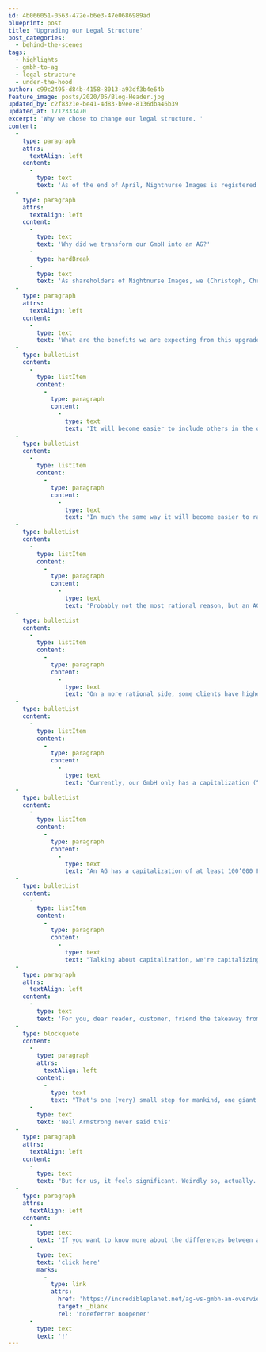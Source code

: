 ```yaml
---
id: 4b066051-0563-472e-b6e3-47e0686989ad
blueprint: post
title: 'Upgrading our Legal Structure'
post_categories:
  - behind-the-scenes
tags:
  - highlights
  - gmbh-to-ag
  - legal-structure
  - under-the-hood
author: c99c2495-d84b-4158-8013-a93df3b4e64b
feature_image: posts/2020/05/Blog-Header.jpg
updated_by: c2f8321e-be41-4d83-b9ee-8136dba46b39
updated_at: 1712333470
excerpt: 'Why we chose to change our legal structure. '
content:
  -
    type: paragraph
    attrs:
      textAlign: left
    content:
      -
        type: text
        text: 'As of the end of April, Nightnurse Images is registered with a new legal structure. Founded as a "GmbH" in 2010 (in most cases translated as LLC), the company is now registered as "AG" (Ltd.).'
  -
    type: paragraph
    attrs:
      textAlign: left
    content:
      -
        type: text
        text: 'Why did we transform our GmbH into an AG?'
      -
        type: hardBreak
      -
        type: text
        text: 'As shareholders of Nightnurse Images, we (Christoph, Christopher, and Lutz) have been thinking about this move for quite some time now and felt the year of Nightnurse Images’ ten-year anniversary would be a good moment.'
  -
    type: paragraph
    attrs:
      textAlign: left
    content:
      -
        type: text
        text: 'What are the benefits we are expecting from this upgrade?'
  -
    type: bulletList
    content:
      -
        type: listItem
        content:
          -
            type: paragraph
            content:
              -
                type: text
                text: 'It will become easier to include others in the ownership of the corporation. The question has come up repeatedly and more frequently over the recent year, whether partners of the organization can also become shareholders. We, as founders, welcome the idea and want to make it possible. We won’t do this directly with the AG transformation, but it lays the foundation. Our goal for the future is to allow co-ownership of the company to long term employees.'
  -
    type: bulletList
    content:
      -
        type: listItem
        content:
          -
            type: paragraph
            content:
              -
                type: text
                text: 'In much the same way it will become easier to raise capital from external investors if ever we would want to in the future.'
  -
    type: bulletList
    content:
      -
        type: listItem
        content:
          -
            type: paragraph
            content:
              -
                type: text
                text: 'Probably not the most rational reason, but an AG sounds more “professional”, and since the transformation is not that expensive, it’s worth it for us.'
  -
    type: bulletList
    content:
      -
        type: listItem
        content:
          -
            type: paragraph
            content:
              -
                type: text
                text: 'On a more rational side, some clients have higher trust in AG companies, because of the higher capitalization, so there is potentially a real benefit from it.'
  -
    type: bulletList
    content:
      -
        type: listItem
        content:
          -
            type: paragraph
            content:
              -
                type: text
                text: 'Currently, our GmbH only has a capitalization (“Eigenkapital”) of 21’000 Francs, which is not even close to the amount of money it needs just to run operations. Most of the capital currently comes from loans – mainly by the shareholders in the shape of withheld dividends and withheld salaries.'
  -
    type: bulletList
    content:
      -
        type: listItem
        content:
          -
            type: paragraph
            content:
              -
                type: text
                text: 'An AG has a capitalization of at least 100’000 Francs which improves that state, and it makes it more reliable for external partners. As a result, a part of the loans will be transformed into shares.'
  -
    type: bulletList
    content:
      -
        type: listItem
        content:
          -
            type: paragraph
            content:
              -
                type: text
                text: "Talking about capitalization, we're capitalizing the first letters of our company name as well. \"nightnurse images\" was great all along - we're amused to realize how \"2010s\" it looks now. So, hi, we're Nightnurse Images, and we're really glad you've read this far!"
  -
    type: paragraph
    attrs:
      textAlign: left
    content:
      -
        type: text
        text: 'For you, dear reader, customer, friend the takeaway from this is: as you were, nothing changes on our front end.'
  -
    type: blockquote
    content:
      -
        type: paragraph
        attrs:
          textAlign: left
        content:
          -
            type: text
            text: "That's one (very) small step for mankind, one giant leap for us."
      -
        type: text
        text: 'Neil Armstrong never said this'
  -
    type: paragraph
    attrs:
      textAlign: left
    content:
      -
        type: text
        text: "But for us, it feels significant. Weirdly so, actually. Are we growing up now? Hard to imagine. But let's talk again in a year or two... Do ask us anything in the meantime, if you are interested. We're very happy to share our thoughts and observations about this upgrade in the legal structure."
  -
    type: paragraph
    attrs:
      textAlign: left
    content:
      -
        type: text
        text: 'If you want to know more about the differences between an AG and a GmbH '
      -
        type: text
        text: 'click here'
        marks:
          -
            type: link
            attrs:
              href: 'https://incredibleplanet.net/ag-vs-gmbh-an-overview-of-switzerlands-most-popular-business-structures/'
              target: _blank
              rel: 'noreferrer noopener'
      -
        type: text
        text: '!'
---
```

